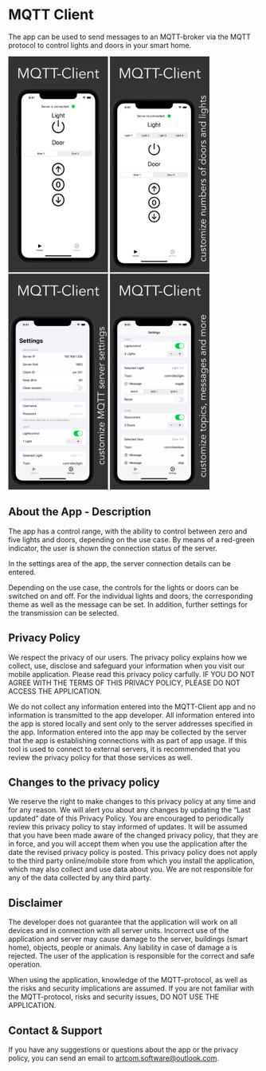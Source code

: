 # MQTT Client
The app can be used to send messages to an MQTT-broker via the MQTT protocol to control lights and doors in your smart home.
<div>
<img src="/1_6.5.jpeg" alt="Employee data" title="Employee Data title" width="200">
<img src="/2_6.5.jpeg" alt="Employee data" title="Employee Data title" width="200">
<img src="/3_6.5.jpeg" alt="Employee data" title="Employee Data title" width="200">
<img src="/4_6.5.jpeg" alt="Employee data" title="Employee Data title" width="200">
</div>

## About the App - Description
The app has a control range, with the ability to control between zero and five lights and doors, depending on the use case. By means of a red-green indicator, the user is shown the connection status of the server.

In the settings area of the app, the server connection details can be entered.

Depending on the use case, the controls for the lights or doors can be switched on and off. For the individual lights and doors, the corresponding theme as well as the message can be set. In addition, further settings for the transmission can be selected.

## Privacy Policy
We respect the privacy of our users. The privacy policy explains how we collect, use, disclose and safeguard your information when you visit our mobile application. Please read this privacy policy carfully. IF YOU DO NOT AGREE WITH THE TERMS OF THIS PRIVACY POLICY, PLEASE DO NOT ACCESS THE APPLICATION.

We do not collect any information entered into the MQTT-Client app and no information is transmitted to the app developer. All information entered into the app is stored locally and sent only to the server addresses specified in the app. Information entered into the app may be collected by the server that the app is establishing connections with as part of app usage. If this tool is used to connect to external servers, it is recommended that you review the privacy policy for that those services as well.


## Changes to the privacy policy
We reserve the right to make changes to this privacy policy at any time and for any reason. We will alert you about any changes by updating the “Last updated” date of this Privacy Policy. You are encouraged to periodically review this privacy policy to stay informed of updates. It will be assumed that you have been made aware of the changed privacy policy, that they are in force, and you will accept them when you use the application after the date the revised privacy policy is posted.
This privacy policy does not apply to the third party online/mobile store from which you install the application, which may also collect and use data about you. We are not responsible for any of the data collected by any third party.

## Disclaimer
The developer does not guarantee that the application will work on all devices and in connection with all server units. 
Incorrect use of the application and server may cause damage to the server, buildings (smart home), objects, people or animals.
Any liability in case of damage a is rejected. The user of the application is responsible for the correct and safe operation.

When using the application, knowledge of the MQTT-protocol, as well as the risks and security implications are assumed. If you are not familiar with the MQTT-protocol, risks and security issues, DO NOT USE THE APPLICATION.


## Contact & Support
If you have any suggestions or questions about the app or the privacy policy, you can send an email to artcom.software@outlook.com.
